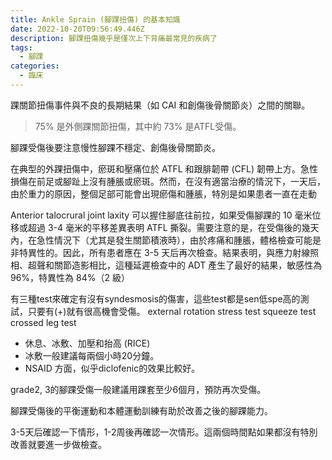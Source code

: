 ```yaml
---
title: Ankle Sprain (腳踝扭傷) 的基本知識
date: 2022-10-20T09:56:49.446Z
description: 腳踝扭傷幾乎是僅次上下背痛最常見的疾病了
tags:
  - 腳踝
categories:
  - 臨床
---
```

踝關節扭傷事件與不良的長期結果（如 CAI 和創傷後骨關節炎）之間的關聯。

> 75% 是外側踝關節扭傷，其中約 73% 是ATFL受傷。

腳踝受傷後要注意慢性腳踝不穩定、創傷後骨關節炎。

在典型的外踝扭傷中，瘀斑和壓痛位於 ATFL 和跟腓韌帶 (CFL) 韌帶上方。急性損傷在前足或腳趾上沒有腫脹或瘀斑。然而，在沒有適當治療的情況下，一天后，由於重力的原因，整個足部可能會出現瘀傷和腫脹，特別是如果患者一直在走動

Anterior talocrural joint laxity 可以握住腳底往前拉，如果受傷腳踝的 10 毫米位移或超過 3-4 毫米的平移差異表明 ATFL 撕裂。需要注意的是，在受傷後的幾天內，在急性情況下（尤其是發生關節積液時），由於疼痛和腫脹，體格檢查可能是非特異性的。因此，所有患者應在 3-5 天后再次檢查。結果表明，與應力射線照相、超聲和關節造影相比，這種延遲檢查中的 ADT 產生了最好的結果，敏感性為 96%，特異性為 84%（2 級）

有三種test來確定有沒有syndesmosis的傷害，這些test都是sen低spe高的測試，只要有(+)就有很高機會受傷。
  external rotation stress test
  squeeze test
  crossed leg test



* 休息、冰敷、加壓和抬高 (RICE)
* 冰敷一般建議每兩個小時20分鐘。
* NSAID 方面，似乎diclofenic的效果比較好。

grade2, 3的腳踝受傷一般建議用踝套至少6個月，預防再次受傷。

腳踝受傷後的平衡運動和本體運動訓練有助於改善之後的腳踝能力。

3-5天后確認一下情形，1-2周後再確認一次情形。這兩個時間點如果都沒有特別改善就要進一步做檢查。
